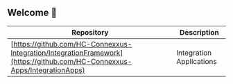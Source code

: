## Welcome 👋



| Repository                                         | Description  |
|--------------------------------------------------------|----------------|
|[https://github.com/HC-Connexxus-Integration/IntegrationFramework](https://github.com/HC-Connexxus-Apps/IntegrationApps) |Integration Applications |                                                                                                                                                                                                                                                           

<!--

**Here are some ideas to get you started:**

🙋‍♀️ A short introduction - what is your organization all about?
🌈 Contribution guidelines - how can the community get involved?
👩‍💻 Useful resources - where can the community find your docs? Is there anything else the community should know?
🍿 Fun facts - what does your team eat for breakfast?
🧙 Remember, you can do mighty things with the power of [Markdown](https://docs.github.com/github/writing-on-github/getting-started-with-writing-and-formatting-on-github/basic-writing-and-formatting-syntax)
-->
